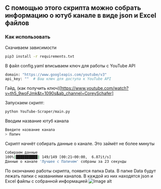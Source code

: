 ## С помощью этого скрипта можно собрать информацию о ютуб канале в виде json и Excel файлов

### Как использовать

Скачиваем зависимости
```bash
pip3 install -r requirements.txt
```

В файл config.yaml вписываем ключ для работы с YouTube API
```bash
domain: "https://www.googleapis.com/youtube/v3"
api_key: ""  # Ваш ключ для доступа к YouTube API
```
Гайд, (как получить ключ)[https://www.youtube.com/watch?v=th5_9woFJmk&t=1090s&ab_channel=CoreySchafer]

Запускаем скрипт:
```bash
python YouTube-Scraper/main.py
```

Вводим название ютуб канала
```bash
Введите название канала
> Папич
```

Скрипт начнёт собирать данные о канале. Это займёт не более минуты
```bash
Собираем данные
100%|██████████| 149/149 [00:21<00:00,  6.87it/s]
Данные о канале 'Лучшее с Папичем' собраны за 23 секунды
```

По окончанию работы скрипта, появится папка Data. 
В папке Data будут лежать папки с названиями каналов.
В каждой из них находятся json и Excel файлы с собранной информацией
![Image alt](https://github.com/{YarikMix}/{YouTube-Scaper}/raw/{main}/{img}/1.png)
